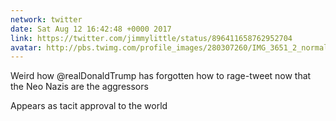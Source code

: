 ```yaml
---
network: twitter
date: Sat Aug 12 16:42:48 +0000 2017
link: https://twitter.com/jimmylittle/status/896411658762952704
avatar: http://pbs.twimg.com/profile_images/280307260/IMG_3651_2_normal.jpg
---
```


Weird how @realDonaldTrump has forgotten how to rage-tweet now that the Neo Nazis are the aggressors

Appears as tacit approval to the world
